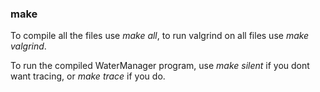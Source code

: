 ### make
To compile all the files use _make_ _all_, to run valgrind on all files use _make_ _valgrind_.

To run the compiled WaterManager program, use _make_ _silent_ if you dont want tracing, or _make_ _trace_ if you do.
